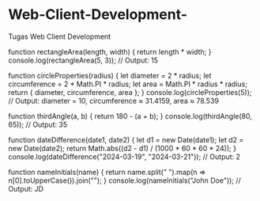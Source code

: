 # Web-Client-Development-
Tugas Web Client Development 



function rectangleArea(length, width) {
    return length * width;
}
console.log(rectangleArea(5, 3)); // Output: 15

function circleProperties(radius) {
    let diameter = 2 * radius;
    let circumference = 2 * Math.PI * radius;
    let area = Math.PI * radius * radius;
    return { diameter, circumference, area };
}
console.log(circleProperties(5)); // Output: diameter = 10, circumference ≈ 31.4159, area ≈ 78.539


function thirdAngle(a, b) {
    return 180 - (a + b);
}
console.log(thirdAngle(80, 65)); // Output: 35


function dateDifference(date1, date2) {
    let d1 = new Date(date1);
    let d2 = new Date(date2);
    return Math.abs((d2 - d1) / (1000 * 60 * 60 * 24));
}
console.log(dateDifference("2024-03-19", "2024-03-21")); // Output: 2


function nameInitials(name) {
    return name.split(" ").map(n => n[0].toUpperCase()).join("");
}
console.log(nameInitials("John Doe")); // Output: JD

